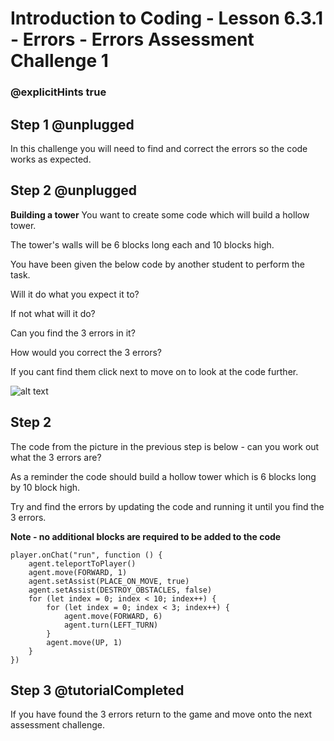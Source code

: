 # Introduction to Coding - Lesson 6.3.1 - Errors - Errors Assessment Challenge 1
### @explicitHints true

## Step 1 @unplugged
In this challenge you will need to find and correct the errors so the code works as expected.

## Step 2 @unplugged
**Building a tower**
You want to create some code which will build a hollow tower.

The tower's walls will be 6 blocks long each and 10 blocks high.

You have been given the below code by another student to perform the task.

Will it do what you expect it to?

If not what will it do?

Can you find the 3 errors in it?

How would you correct the 3 errors?

If you cant find them click next to move on to look at the code further.

![alt text](https://intro.codingcredentials.com/Lesson6/6.3.1/images/1.jpg?raw=true "Errors")

## Step 2 
The code from the picture in the previous step is below - can you work out what the 3 errors are?

As a reminder the code should build a hollow tower which is 6 blocks long by 10 block high.

Try and find the errors by updating the code and running it until you find the 3 errors. 

**Note - no additional blocks are required to be added to the code**
```template
player.onChat("run", function () {
    agent.teleportToPlayer()
    agent.move(FORWARD, 1)
    agent.setAssist(PLACE_ON_MOVE, true)
    agent.setAssist(DESTROY_OBSTACLES, false)
    for (let index = 0; index < 10; index++) {
        for (let index = 0; index < 3; index++) {
            agent.move(FORWARD, 6)
            agent.turn(LEFT_TURN)
        }
        agent.move(UP, 1)
    }
})
```

## Step 3 @tutorialCompleted
If you have found the 3 errors return to the game and move onto the next assessment challenge.
